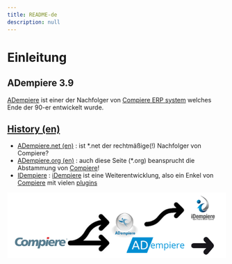```yaml
---
title: README-de
description: null
---
```


# Einleitung

## ADempiere 3.9

[ADempiere](https://github.com/adempiere/adempiere) ist einer der Nachfolger von [Compiere ERP system](https://en.wikipedia.org/wiki/Compiere) welches Ende der 90-er entwickelt wurde.

## [History (en)](https://en.wikipedia.org/wiki/IDempiere#History)

* [ADempiere.net \(en\)](https://klst-de.github.io/adempiere/) : ist \*.net der rechtmäßige\(!\) Nachfolger von Compiere?
* [ADempiere.org \(en\)](http://adempiere.org/site/) : auch diese Seite \(\*.org\) beansprucht die Abstammung von [Compiere](http://www.compiere.com/company/history.php)!
* [IDempiere](https://en.wikipedia.org/wiki/IDempiere) : [iDempiere](http://www.idempiere.org/) ist eine Weiterentwicklung, also ein Enkel von [Compiere](http://www.compiere.com/svn/) mit vielen [plugins](http://wiki.idempiere.org/en/Category:Available_Plugins)

![](.gitbook/assets/adlogos.PNG)

